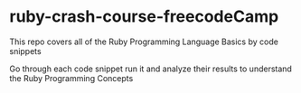 # ruby-crash-course-freecodeCamp

<p>This repo covers all of the Ruby Programming Language Basics by code snippets</p>
<p>Go through each code snippet run it and analyze their results to understand the Ruby Programming Concepts</p>
